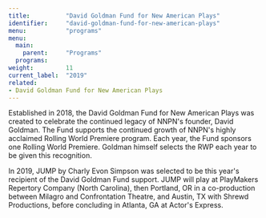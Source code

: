 ```yaml
---
title:          "David Goldman Fund for New American Plays"
identifier:     "david-goldman-fund-for-new-american-plays"
menu:           "programs"
menu:
  main:
    parent:     "Programs"
  programs:
weight:         11
current_label:  "2019"
related:
- David Goldman Fund for New American Plays
---
```


Established in 2018, the David Goldman Fund for New American Plays was created to celebrate the continued legacy of NNPN's founder, David Goldman. The Fund supports the continued growth of NNPN's highly acclaimed Rolling World Premiere program. Each year, the Fund sponsors one Rolling World Premiere. Goldman himself selects the RWP each year to be given this recognition.

In 2019, JUMP by Charly Evon Simpson was selected to be this year's recipient of the David Goldman Fund support. JUMP will play at PlayMakers Repertory Company (North Carolina), then Portland, OR in a co-production between Milagro and Confrontation Theatre, and Austin, TX with Shrewd Productions, before concluding in Atlanta, GA at Actor's Express.
